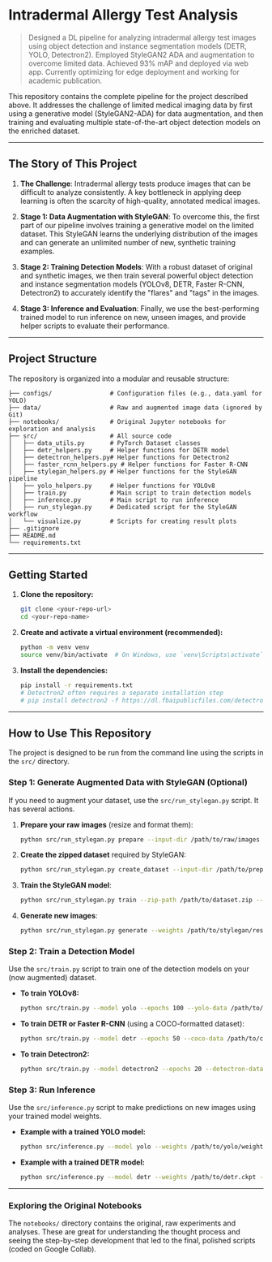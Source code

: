 # Intradermal Allergy Test Analysis

> Designed a DL pipeline for analyzing intradermal allergy test images using object detection and instance segmentation models (DETR, YOLO, Detectron2). Employed StyleGAN2 ADA and augmentation to overcome limited data. Achieved 93% mAP and deployed via web app. Currently optimizing for edge deployment and working for academic publication.

This repository contains the complete pipeline for the project described above. It addresses the challenge of limited medical imaging data by first using a generative model (StyleGAN2-ADA) for data augmentation, and then training and evaluating multiple state-of-the-art object detection models on the enriched dataset.

---

## The Story of This Project

1.  **The Challenge**: Intradermal allergy tests produce images that can be difficult to analyze consistently. A key bottleneck in applying deep learning is often the scarcity of high-quality, annotated medical images.

2.  **Stage 1: Data Augmentation with StyleGAN**: To overcome this, the first part of our pipeline involves training a generative model on the limited dataset. This StyleGAN learns the underlying distribution of the images and can generate an unlimited number of new, synthetic training examples.

3.  **Stage 2: Training Detection Models**: With a robust dataset of original and synthetic images, we then train several powerful object detection and instance segmentation models (YOLOv8, DETR, Faster R-CNN, Detectron2) to accurately identify the "flares" and "tags" in the images.

4.  **Stage 3: Inference and Evaluation**: Finally, we use the best-performing trained model to run inference on new, unseen images, and provide helper scripts to evaluate their performance.

---

## Project Structure

The repository is organized into a modular and reusable structure:

```
├── configs/                # Configuration files (e.g., data.yaml for YOLO)
├── data/                   # Raw and augmented image data (ignored by Git)
├── notebooks/              # Original Jupyter notebooks for exploration and analysis
├── src/                    # All source code
│   ├── data_utils.py       # PyTorch Dataset classes
│   ├── detr_helpers.py     # Helper functions for DETR model
│   ├── detectron_helpers.py# Helper functions for Detectron2
│   ├── faster_rcnn_helpers.py # Helper functions for Faster R-CNN
│   ├── stylegan_helpers.py # Helper functions for the StyleGAN pipeline
│   ├── yolo_helpers.py     # Helper functions for YOLOv8
│   ├── train.py            # Main script to train detection models
│   ├── inference.py        # Main script to run inference
│   ├── run_stylegan.py     # Dedicated script for the StyleGAN workflow
│   └── visualize.py        # Scripts for creating result plots
├── .gitignore
├── README.md
└── requirements.txt
```

---

## Getting Started

1.  **Clone the repository:**
    ```bash
    git clone <your-repo-url>
    cd <your-repo-name>
    ```

2.  **Create and activate a virtual environment (recommended):**
    ```bash
    python -m venv venv
    source venv/bin/activate  # On Windows, use `venv\Scripts\activate`
    ```

3.  **Install the dependencies:**
    ```bash
    pip install -r requirements.txt
    # Detectron2 often requires a separate installation step
    # pip install detectron2 -f https://dl.fbaipublicfiles.com/detectron2/wheels/cu113/torch1.10/index.html
    ```

---

## How to Use This Repository

The project is designed to be run from the command line using the scripts in the `src/` directory.

### Step 1: Generate Augmented Data with StyleGAN (Optional)

If you need to augment your dataset, use the `src/run_stylegan.py` script. It has several actions.

1.  **Prepare your raw images** (resize and format them):
    ```bash
    python src/run_stylegan.py prepare --input-dir /path/to/raw/images --output-dir /path/to/prepared/images
    ```
2.  **Create the zipped dataset** required by StyleGAN:
    ```bash
    python src/run_stylegan.py create_dataset --input-dir /path/to/prepared/images --zip-path /path/to/dataset.zip
    ```
3.  **Train the StyleGAN model**:
    ```bash
    python src/run_stylegan.py train --zip-path /path/to/dataset.zip --output-dir /path/to/stylegan/results
    ```
4.  **Generate new images**:
    ```bash
    python src/run_stylegan.py generate --weights /path/to/stylegan/results/network-snapshot.pkl --output-dir /path/to/generated/images
    ```

### Step 2: Train a Detection Model

Use the `src/train.py` script to train one of the detection models on your (now augmented) dataset.

*   **To train YOLOv8:**
    ```bash
    python src/train.py --model yolo --epochs 100 --yolo-data /path/to/your/data.yaml
    ```
*   **To train DETR or Faster R-CNN** (using a COCO-formatted dataset):
    ```bash
    python src/train.py --model detr --epochs 50 --coco-data /path/to/coco/dataset
    ```
*   **To train Detectron2:**
    ```bash
    python src/train.py --model detectron2 --epochs 20 --detectron-data /path/to/detectron/dataset
    ```

### Step 3: Run Inference

Use the `src/inference.py` script to make predictions on new images using your trained model weights.

*   **Example with a trained YOLO model:**
    ```bash
    python src/inference.py --model yolo --weights /path/to/yolo/weights.pt --input /path/to/new/images --output /path/to/save/results
    ```
*   **Example with a trained DETR model:**
    ```bash
    python src/inference.py --model detr --weights /path/to/detr.ckpt --num-classes 3 --input /path/to/new/images --output /path/to/save/results
    ```

---

### Exploring the Original Notebooks

The `notebooks/` directory contains the original, raw experiments and analyses. These are great for understanding the thought process and seeing the step-by-step development that led to the final, polished scripts (coded on Google Collab).  